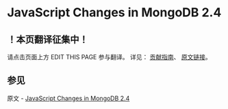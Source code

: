 # JavaScript Changes in MongoDB 2.4

## ！本页翻译征集中！

请点击页面上方 EDIT THIS PAGE 参与翻译。
详见：
[贡献指南]( https://github.com/JinMuInfo/MongoDB-Manual-zh/blob/master/CONTRIBUTING.md )、
[原文链接](  https://docs.mongodb.com/manual/release-notes/2.4-javascript/  )。

## 参见

原文 - [JavaScript Changes in MongoDB 2.4]( https://docs.mongodb.com/manual/release-notes/2.4-javascript/ )

